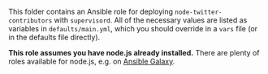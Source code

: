 This folder contains an Ansible role for deploying `node-twitter-contributors` with `supervisord`. All of the necessary values are listed as variables in `defaults/main.yml`, which you should override in a `vars` file (or in the defaults file directly). 

**This role assumes you have node.js already installed.** There are plenty of roles available for node.js, e.g. on [Ansible Galaxy](https://galaxy.ansible.com/).